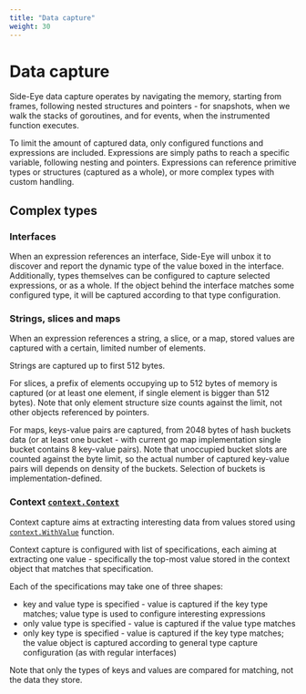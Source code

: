```yaml
---
title: "Data capture"
weight: 30
---
```


# Data capture

Side-Eye data capture operates by navigating the memory, starting from frames,
following nested structures and pointers - for snapshots, when we walk the
stacks of goroutines, and for events, when the instrumented function executes.

To limit the amount of captured data, only configured functions and expressions
are included. Expressions are simply paths to reach a specific variable,
following nesting and pointers. Expressions can reference primitive types or
structures (captured as a whole), or more complex types with custom handling.

## Complex types

### Interfaces

When an expression references an interface, Side-Eye will unbox it to discover
and report the dynamic type of the value boxed in the interface. Additionally,
types themselves can be configured to capture selected expressions, or as a
whole. If the object behind the interface matches some configured type, it will
be captured according to that type configuration.

### Strings, slices and maps

When an expression references a string, a slice, or a map, stored values are
captured with a certain, limited number of elements.

Strings are captured up to first 512 bytes.

For slices, a prefix of elements occupying up to 512 bytes of memory is captured
(or at least one element, if single element is bigger than 512 bytes). Note that
only element structure size counts against the limit, not other objects
referenced by pointers.

For maps, keys-value pairs are captured, from 2048 bytes of hash buckets data
(or at least one bucket - with current go map implementation single bucket
contains 8 key-value pairs). Note that unoccupied bucket slots are counted
against the byte limit, so the actual number of captured key-value pairs will
depends on density of the buckets. Selection of buckets is
implementation-defined.

### Context [`context.Context`](https://pkg.go.dev/context)

Context capture aims at extracting interesting data from values stored using
[`context.WithValue`](https://pkg.go.dev/context#WithValue) function.

Context capture is configured with list of specifications, each aiming at
extracting one value - specifically the top-most value stored in the context
object that matches that specification.

Each of the specifications may take one of three shapes:

- key and value type is specified - value is captured if the key type matches;
  value type is used to configure interesting expressions
- only value type is specified - value is captured if the value type matches
- only key type is specified - value is captured if the key type matches; the
  value object is captured according to general type capture configuration (as
  with regular interfaces)

Note that only the types of keys and values are compared for matching, not the
data they store.
